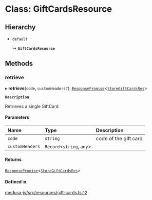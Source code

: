 # Class: GiftCardsResource

## Hierarchy

- `default`

  ↳ **`GiftCardsResource`**

## Methods

### retrieve

▸ **retrieve**(`code`, `customHeaders?`): [`ResponsePromise`](../modules/internal.md#responsepromise)<[`StoreGiftCardsRes`](../modules/internal-35.md#storegiftcardsres)\>

**`Description`**

Retrieves a single GiftCard

#### Parameters

| Name | Type | Description |
| :------ | :------ | :------ |
| `code` | `string` | code of the gift card |
| `customHeaders` | `Record`<`string`, `any`\> |  |

#### Returns

[`ResponsePromise`](../modules/internal.md#responsepromise)<[`StoreGiftCardsRes`](../modules/internal-35.md#storegiftcardsres)\>

#### Defined in

[medusa-js/src/resources/gift-cards.ts:12](https://github.com/Julesdj/medusa/blob/3aa08271/packages/medusa-js/src/resources/gift-cards.ts#L12)
